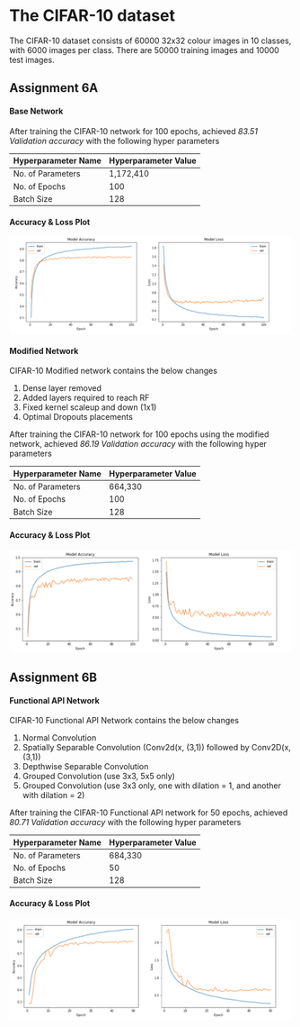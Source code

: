 # The CIFAR-10 dataset

The CIFAR-10 dataset consists of 60000 32x32 colour images in 10 classes, with 6000 images per class. There are 50000 training images and 10000 test images. 

## Assignment 6A

#### Base Network

After training the CIFAR-10 network for 100 epochs, achieved *83.51 Validation accuracy* with the following hyper parameters


|Hyperparameter Name| Hyperparameter Value|
|-------------------|---------------------|
|No. of Parameters| 1,172,410|
|No. of Epochs| 100 |
|Batch Size| 128|

#### Accuracy & Loss Plot

![alt text](https://github.com/karthikeyanmuthurangam/extensive-vision-ai-program/blob/master/Session6/Base%20Network.png "Accuracy & Loss Plot")

#### Modified Network

CIFAR-10 Modified network contains the below changes

1. Dense layer removed
2. Added layers required to reach RF
3. Fixed kernel scaleup and down (1x1)
4. Optimal Dropouts placements

After training the CIFAR-10 network for 100 epochs using the modified network, achieved *86.19 Validation accuracy* with the following hyper parameters

|Hyperparameter Name| Hyperparameter Value|
|-------------------|---------------------|
|No. of Parameters| 664,330|
|No. of Epochs| 100 |
|Batch Size| 128|

#### Accuracy & Loss Plot

![alt text](https://github.com/karthikeyanmuthurangam/extensive-vision-ai-program/blob/master/Session6/Modified%20Network.png "Accuracy & Loss Plot")

## Assignment 6B

#### Functional API Network

CIFAR-10 Functional API Network contains the below changes

1. Normal Convolution
2. Spatially Separable Convolution  (Conv2d(x, (3,1)) followed by Conv2D(x,(3,1))
3. Depthwise Separable Convolution
4. Grouped Convolution (use 3x3, 5x5 only)
5. Grouped Convolution (use 3x3 only, one with dilation = 1, and another with dilation = 2) 

After training the CIFAR-10 Functional API network for 50 epochs, achieved *80.71 Validation accuracy* with the following hyper parameters

|Hyperparameter Name| Hyperparameter Value|
|-------------------|---------------------|
|No. of Parameters| 684,330|
|No. of Epochs| 50 |
|Batch Size| 128|

#### Accuracy & Loss Plot

![alt text](https://github.com/karthikeyanmuthurangam/extensive-vision-ai-program/blob/master/Session6/Functional%20API%20Network.png "Accuracy & Loss Plot")
